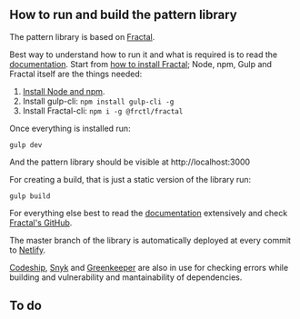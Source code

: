 ## How to run and build the pattern library

The pattern library is based on [Fractal](http://fractal.build).

Best way to understand how to run it and what is required is to read the [documentation](http://fractal.build/guide). Start from [how to install Fractal](http://fractal.build/guide/installation); Node, npm, Gulp and Fractal itself are the things needed:

1. [Install Node and npm](https://docs.npmjs.com/getting-started/installing-node#install-npm--manage-npm-versions).
2. Install gulp-cli: `npm install gulp-cli -g`
3. Install Fractal-cli: `npm i -g @frctl/fractal`

Once everything is installed run:
```
gulp dev
```
And the pattern library should be visible at http://localhost:3000


For creating a build, that is just a static version of the library run:
```
gulp build
```
For everything else best to read the [documentation](http://fractal.build/guide) extensively and check [Fractal's GitHub](https://github.com/frctl/fractal).

The master branch of the library is automatically deployed at every commit to [Netlify](https://lbh-pattern-library.netlify.com).

[Codeship](https://snyk.io/), [Snyk](https://snyk.io/) and [Greenkeeper](https://greenkeeper.io/) are also in use for checking errors while building and vulnerability and mantainability of dependencies.

## To do
